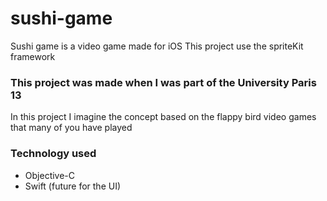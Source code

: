 # sushi-game

Sushi game is a video game made for iOS
This project use the spriteKit framework 


### This project was made when I was part of the University Paris 13

In this project I imagine the concept based on the flappy bird video games that many of you have played 

### Technology used

* Objective-C
* Swift (future for the UI)


